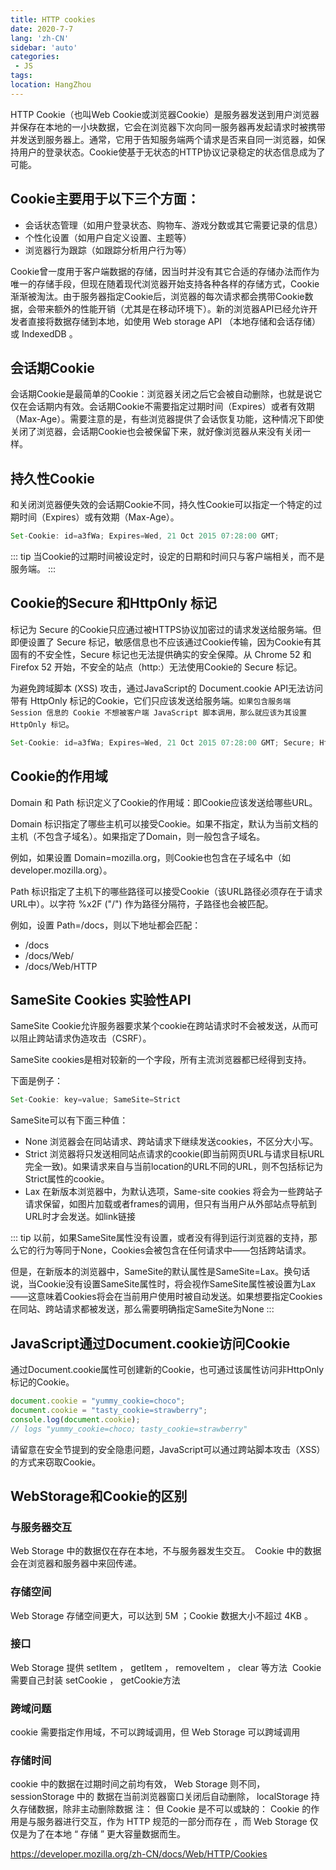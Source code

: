 ```yaml
---
title: HTTP cookies
date: 2020-7-7
lang: 'zh-CN'
sidebar: 'auto'
categories:
 - JS
tags: 
location: HangZhou
---
```


HTTP Cookie（也叫Web Cookie或浏览器Cookie）是服务器发送到用户浏览器并保存在本地的一小块数据，它会在浏览器下次向同一服务器再发起请求时被携带并发送到服务器上。通常，它用于告知服务端两个请求是否来自同一浏览器，如保持用户的登录状态。Cookie使基于无状态的HTTP协议记录稳定的状态信息成为了可能。

## Cookie主要用于以下三个方面：

- 会话状态管理（如用户登录状态、购物车、游戏分数或其它需要记录的信息）
- 个性化设置（如用户自定义设置、主题等）
- 浏览器行为跟踪（如跟踪分析用户行为等）

Cookie曾一度用于客户端数据的存储，因当时并没有其它合适的存储办法而作为唯一的存储手段，但现在随着现代浏览器开始支持各种各样的存储方式，Cookie渐渐被淘汰。由于服务器指定Cookie后，浏览器的每次请求都会携带Cookie数据，会带来额外的性能开销（尤其是在移动环境下）。新的浏览器API已经允许开发者直接将数据存储到本地，如使用 Web storage API （本地存储和会话存储）或 IndexedDB 。


## 会话期Cookie
会话期Cookie是最简单的Cookie：浏览器关闭之后它会被自动删除，也就是说它仅在会话期内有效。会话期Cookie不需要指定过期时间（Expires）或者有效期（Max-Age）。需要注意的是，有些浏览器提供了会话恢复功能，这种情况下即使关闭了浏览器，会话期Cookie也会被保留下来，就好像浏览器从来没有关闭一样。

## 持久性Cookie
和关闭浏览器便失效的会话期Cookie不同，持久性Cookie可以指定一个特定的过期时间（Expires）或有效期（Max-Age）。
```javascript
Set-Cookie: id=a3fWa; Expires=Wed, 21 Oct 2015 07:28:00 GMT;
```
::: tip
 当Cookie的过期时间被设定时，设定的日期和时间只与客户端相关，而不是服务端。
:::

## Cookie的Secure 和HttpOnly 标记

标记为 Secure 的Cookie只应通过被HTTPS协议加密过的请求发送给服务端。但即便设置了 Secure 标记，敏感信息也不应该通过Cookie传输，因为Cookie有其固有的不安全性，Secure 标记也无法提供确实的安全保障。从 Chrome 52 和 Firefox 52 开始，不安全的站点（http:）无法使用Cookie的 Secure 标记。

为避免跨域脚本 (XSS) 攻击，通过JavaScript的 Document.cookie API无法访问带有 HttpOnly 标记的Cookie，它们只应该发送给服务端。`如果包含服务端 Session 信息的 Cookie 不想被客户端 JavaScript 脚本调用，那么就应该为其设置 HttpOnly 标记`。
```javascript
Set-Cookie: id=a3fWa; Expires=Wed, 21 Oct 2015 07:28:00 GMT; Secure; HttpOnly
```
## Cookie的作用域
Domain 和 Path 标识定义了Cookie的作用域：即Cookie应该发送给哪些URL。

Domain 标识指定了哪些主机可以接受Cookie。如果不指定，默认为当前文档的主机（不包含子域名）。如果指定了Domain，则一般包含子域名。

例如，如果设置 Domain=mozilla.org，则Cookie也包含在子域名中（如developer.mozilla.org）。

Path 标识指定了主机下的哪些路径可以接受Cookie（该URL路径必须存在于请求URL中）。以字符 %x2F ("/") 作为路径分隔符，子路径也会被匹配。

例如，设置 Path=/docs，则以下地址都会匹配：
- /docs
- /docs/Web/
- /docs/Web/HTTP

## SameSite Cookies 实验性API
SameSite Cookie允许服务器要求某个cookie在跨站请求时不会被发送，从而可以阻止跨站请求伪造攻击（CSRF）。

SameSite cookies是相对较新的一个字段，所有主流浏览器都已经得到支持。

下面是例子：
```javascript
Set-Cookie: key=value; SameSite=Strict
```
SameSite可以有下面三种值：
- None
浏览器会在同站请求、跨站请求下继续发送cookies，不区分大小写。
- Strict
浏览器将只发送相同站点请求的cookie(即当前网页URL与请求目标URL完全一致)。如果请求来自与当前location的URL不同的URL，则不包括标记为Strict属性的cookie。
- Lax
在新版本浏览器中，为默认选项，Same-site cookies 将会为一些跨站子请求保留，如图片加载或者frames的调用，但只有当用户从外部站点导航到URL时才会发送。如link链接

::: tip
以前，如果SameSite属性没有设置，或者没有得到运行浏览器的支持，那么它的行为等同于None，Cookies会被包含在任何请求中——包括跨站请求。

但是，在新版本的浏览器中，SameSite的默认属性是SameSite=Lax。换句话说，当Cookie没有设置SameSite属性时，将会视作SameSite属性被设置为Lax——这意味着Cookies将会在当前用户使用时被自动发送。如果想要指定Cookies在同站、跨站请求都被发送，那么需要明确指定SameSite为None
:::

## JavaScript通过Document.cookie访问Cookie
通过Document.cookie属性可创建新的Cookie，也可通过该属性访问非HttpOnly标记的Cookie。
```javascript
document.cookie = "yummy_cookie=choco"; 
document.cookie = "tasty_cookie=strawberry"; 
console.log(document.cookie); 
// logs "yummy_cookie=choco; tasty_cookie=strawberry"
```
请留意在安全节提到的安全隐患问题，JavaScript可以通过跨站脚本攻击（XSS）的方式来窃取Cookie。


## WebStorage和Cookie的区别

### 与服务器交互 
Web Storage 中的数据仅在存在本地，不与服务器发生交互。 
Cookie 中的数据会在浏览器和服务器中来回传递。 
### 存储空间 
Web Storage 存储空间更大，可以达到 5M ；Cookie 数据大小不超过 4KB 。 
### 接口 
Web Storage 提供 setItem ， getItem ， removeItem ， clear 等方法 
Cookie 需要自己封装 setCookie ， getCookie方法 
### 跨域问题 
cookie 需要指定作用域，不可以跨域调用，但 Web Storage 可以跨域调用 
### 存储时间 
cookie 中的数据在过期时间之前均有效， Web Storage 则不同， sessionStorage 中的 数据在当前浏览器窗口关闭后自动删除， localStorage 持久存储数据，除非主动删除数据
注： 但 Cookie 是不可以或缺的： Cookie 的作用是与服务器进行交互，作为 HTTP 规范的一部分而存在 ，而 Web Storage 仅仅是为了在本地 “ 存储 ” 更大容量数据而生。


https://developer.mozilla.org/zh-CN/docs/Web/HTTP/Cookies
